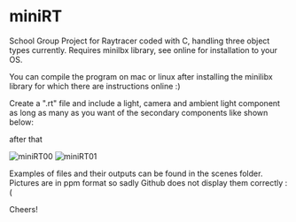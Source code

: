 # miniRT
School Group Project for Raytracer coded with C, handling three object types currently. Requires minilbx library, see online for installation to your OS.

You can compile the program on mac or linux after installing the minilibx library for which there are instructions online :)

Create a ".rt" file and include a light, camera and ambient light component as long as many as you want of the secondary components like shown below:

after that

![miniRT00](https://github.com/Doxakis1/miniRT/assets/112430294/9590ace8-5a4a-4b21-a580-2c6460c426fa)
![miniRT01](https://github.com/Doxakis1/miniRT/assets/112430294/a183a2f1-a3b4-42be-975d-b32688e425c8)

Examples of files and their outputs can be found in the scenes folder. Pictures are in ppm format so sadly Github does not display them correctly :(

Cheers!
